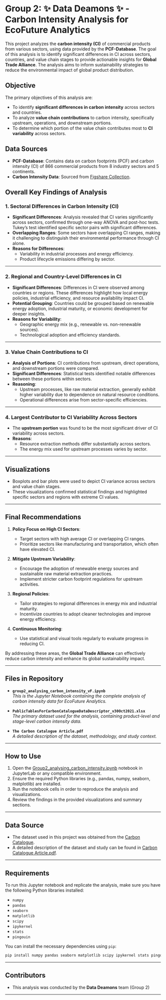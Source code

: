 # Group 2: ✨ **Data Deamons** ✨ - Carbon Intensity Analysis for EcoFuture Analytics

This project analyzes the **carbon intensity (CI)** of commercial products from various sectors, using data provided by the **PCF-Database**. The goal of this analysis is to identify significant differences in CI across sectors, countries, and value chain stages to provide actionable insights for **Global Trade Alliance**. The analysis aims to inform sustainability strategies to reduce the environmental impact of global product distribution.

## Objective

The primary objectives of this analysis are:
- To identify **significant differences in carbon intensity** across sectors and countries.
- To analyze **value chain contributions** to carbon intensity, specifically upstream, operations, and downstream portions.
- To determine which portion of the value chain contributes most to **CI variability** across sectors.

## Data Sources

- **PCF-Database**: Contains data on carbon footprints (PCF) and carbon intensity (CI) of 866 commercial products from 8 industry sectors and 5 continents.
- **Carbon Intensity Data**: Sourced from [Figshare Collection](https://springernature.figshare.com/collections/The_Carbon_Catalogue_Carbon_footprints_of_866_commercial_products_from_8_industry_sectors_and_5_continents/5408100).

## Overall Key Findings of Analysis

### 1. Sectoral Differences in Carbon Intensity (CI)
- **Significant Differences**: Analysis revealed that CI varies significantly across sectors, confirmed through one-way ANOVA and post-hoc tests. Tukey’s test identified specific sector pairs with significant differences.
- **Overlapping Ranges**: Some sectors have overlapping CI ranges, making it challenging to distinguish their environmental performance through CI alone.
- **Reasons for Differences**:
  - Variability in industrial processes and energy efficiency.
  - Product lifecycle emissions differing by sector.

---

### 2. Regional and Country-Level Differences in CI
- **Significant Differences**: Differences in CI were observed among countries or regions. These differences highlight how local energy policies, industrial efficiency, and resource availability impact CI.
- **Potential Grouping**: Countries could be grouped based on renewable energy adoption, industrial maturity, or economic development for deeper insights.
- **Reasons for Variability**:
  - Geographic energy mix (e.g., renewable vs. non-renewable sources).
  - Technological adoption and efficiency standards.

---

### 3. Value Chain Contributions to CI
- **Analysis of Portions**: CI contributions from upstream, direct operations, and downstream portions were compared.
- **Significant Differences**: Statistical tests identified notable differences between these portions within sectors.
- **Reasoning**:
  - Upstream processes, like raw material extraction, generally exhibit higher variability due to dependence on natural resource conditions.
  - Operational differences arise from sector-specific efficiencies.

---

### 4. Largest Contributor to CI Variability Across Sectors
- The **upstream portion** was found to be the most significant driver of CI variability across sectors.
- **Reasons**:
  - Resource extraction methods differ substantially across sectors.
  - The energy mix used for upstream processes varies by sector.

---

## Visualizations
- Boxplots and bar plots were used to depict CI variance across sectors and value chain stages.
- These visualizations confirmed statistical findings and highlighted specific sectors and regions with extreme CI values.

---

## Final Recommendations

1. **Policy Focus on High CI Sectors**:
   - Target sectors with high average CI or overlapping CI ranges.
   - Prioritize sectors like manufacturing and transportation, which often have elevated CI.

2. **Mitigate Upstream Variability**:
   - Encourage the adoption of renewable energy sources and sustainable raw material extraction practices.
   - Implement stricter carbon footprint regulations for upstream activities.

3. **Regional Policies**:
   - Tailor strategies to regional differences in energy mix and industrial maturity.
   - Incentivize countries to adopt cleaner technologies and improve energy efficiency.

4. **Continuous Monitoring**:
   - Use statistical and visual tools regularly to evaluate progress in reducing CI.

By addressing these areas, the **Global Trade Alliance** can effectively reduce carbon intensity and enhance its global sustainability impact.

---

## Files in Repository

- **`group2_analysing_carbon_intensity_vF.ipynb`**  
  *This is the Jupyter Notebook containing the complete analysis of carbon intensity data for EcoFuture Analytics.*

- **`PublicTablesForCarbonCatalogueDataDescriptor_v30Oct2021.xlsx`**  
  *The primary dataset used for the analysis, containing product-level and stage-level carbon intensity data.*

- **`The Carbon Catalogue Article.pdf`**  
  *A detailed description of the dataset, methodology, and study context.*

---

## How to Use

1. Open the [Group2_analysing_carbon_intensity.ipynb](group2_analysing_carbon_intensity_vF.ipynb) notebook in JupyterLab or any compatible environment.
2. Ensure the required Python libraries (e.g., pandas, numpy, seaborn, matplotlib) are installed.
3. Run the notebook cells in order to reproduce the analysis and visualizations.
4. Review the findings in the provided visualizations and summary sections.

---

## Data Source

- The dataset used in this project was obtained from the [Carbon Catalogue](https://springernature.figshare.com/collections/The_Carbon_Catalogue_Carbon_footprints_of_866_commercial_products_from_8_industry_sectors_and_5_continents/5408100).
- A detailed description of the dataset and study can be found in [Carbon Catalogue Article.pdf](Carbon_catalogue_article.pdf).

---

## Requirements

To run this Jupyter notebook and replicate the analysis, make sure you have the following Python libraries installed:

- `numpy`
- `pandas`
- `seaborn`
- `matplotlib`
- `scipy`
- `ipykernel`
- `stats`
- `pingouin`

You can install the necessary dependencies using `pip`:

```bash
pip install numpy pandas seaborn matplotlib scipy ipykernel stats pingouin
```

---

## Contributors

- This analysis was conducted by the **Data Deamons** team (Group 2)

---